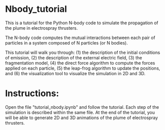 # Nbody_tutorial

This is a tutorial for the Python N-body code to simulate the propagation of the plume in electrospray thrusters.

The N-body code computes the mutual interactions between each pair of particles in a system composed of N particles (or N bodies).

This tutorial will walk you through: (1) the description of the initial conditions of emission, (2) the description of the external electric field, (3) the fragmentation model, (4) the direct force algorithm to compute the forces applied on each particle, (5) the leap-frog algorithm to update the positions, and (6) the visualization tool to visualize the simulation in 2D and 3D.


# Instructions:

Open the file "tutorial_nbody.ipynb" and follow the tutorial. Each step of the simulation is described within the same file.
At the end of the tutorial, you will be able to generate 2D and 3D animations of the plume of electrospray thrusters.
